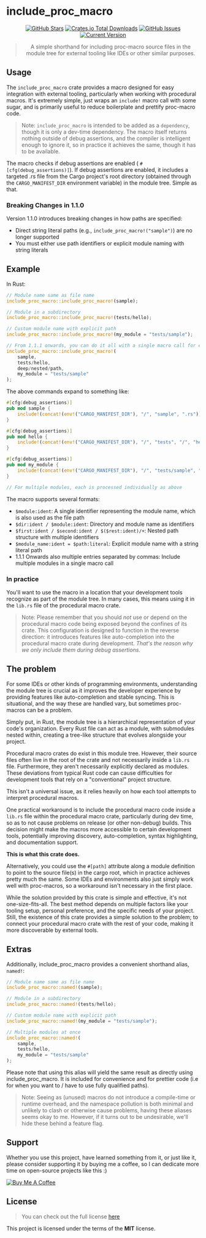 include_proc_macro
============

<div style="text-align: center;">

[![GitHub Stars](https://img.shields.io/github/stars/orgrinrt/include_proc_macro.svg)](https://github.com/orgrinrt/include_proc_macro/stargazers)
[![Crates.io Total Downloads](https://img.shields.io/crates/d/include_proc_macro)](https://crates.io/crates/include_proc_macro)
[![GitHub Issues](https://img.shields.io/github/issues/orgrinrt/include_proc_macro.svg)](https://github.com/orgrinrt/include_proc_macro/issues)
[![Current Version](https://img.shields.io/badge/version-1.1.1-blue.svg)](https://github.com/orgrinrt/include_proc_macro)

> A simple shorthand for including proc-macro source files in the module tree for external tooling like IDEs or other
> similar purposes.

</div>

## Usage

The
`include_proc_macro` crate provides a macro designed for easy integration with external tooling, particularly when working with procedural macros. It's extremely simple, just wraps an
`include!` macro call with some sugar, and is primarily useful to reduce boilerplate and prettify proc-macro code.

> Note: `include_proc_macro` is intended to be added as a `dependency`, though it is only a dev-time dependency. The
> macro itself returns nothing outside of debug assertions, and the compiler is intelligent enough to ignore it, so
> in practice it achieves the same, though it has to be available.

The macro checks if debug assertions are enabled (
`#[cfg(debug_assertions)]`). If debug assertions are enabled, it includes a targeted .rs file from the Cargo project's root directory (obtained through the
`CARGO_MANIFEST_DIR`
environment variable) in the module tree. Simple as that.

### Breaking Changes in 1.1.0

Version 1.1.0 introduces breaking changes in how paths are specified:

- Direct string literal paths (e.g., `include_proc_macro!("sample")`) are no longer supported
- You must either use path identifiers or explicit module naming with string literals

## Example

In Rust:

```rust
// Module name same as file name
include_proc_macro::include_proc_macro!(sample);

// Module in a subdirectory
include_proc_macro::include_proc_macro!(tests/hello);

// Custom module name with explicit path
include_proc_macro::include_proc_macro!(my_module = "tests/sample");

// From 1.1.1 onwards, you can do it all with a single macro call for even more pretty code
include_proc_macro::include_proc_macro!(
    sample,
    tests/hello,
    deep/nested/path,
    my_module = "tests/sample"
);
```

The above commands expand to something like:

```rust
#[cfg(debug_assertions)]
pub mod sample {
    include!(concat!(env!("CARGO_MANIFEST_DIR"), "/", "sample", ".rs"));
}

#[cfg(debug_assertions)]
pub mod hello {
    include!(concat!(env!("CARGO_MANIFEST_DIR"), "/", "tests", "/", "hello", ".rs"));
}

#[cfg(debug_assertions)]
pub mod my_module {
    include!(concat!(env!("CARGO_MANIFEST_DIR"), "/", "tests/sample", ".rs"));
}

// For multiple modules, each is processed individually as above
```

The macro supports several formats:

- `$module:ident`: A single identifier representing the module name, which is also used as the file path
- `$dir:ident / $module:ident`: Directory and module name as identifiers
- `$first:ident / $second:ident / $($rest:ident)/+`: Nested path structure with multiple identifiers
- `$module_name:ident = $path:literal`: Explicit module name with a string literal path
- 1.1.1 Onwards also multiple entries separated by commas: Include multiple modules in a single macro call

### In practice

You'll want to use the macro in a location that your development tools recognize as part of the module tree. In many cases, this means using it in the
`lib.rs` file of the procedural macro crate.

> Note:
> Please remember that you should *not* use or depend on the procedural macro code being exposed beyond the confines
> of its crate. This configuration is designed to function in the reverse direction: it introduces features like
> auto-completion into the procedural macro crate during development. *That's the reason why we only include them during debug assertions.*

## The problem

For some IDEs or other kinds of programming environments, understanding the module tree is crucial as it improves the developer experience by providing features like auto-completion and stable syncing. This is situational, and the way these are handled vary, but sometimes proc-macros can be a problem.

Simply put, in Rust, the module tree is a hierarchical representation of your code's organization. Every Rust file can act as a module, with submodules nested within, creating a tree-like structure that evolves alongside your project.

Procedural macro crates do exist in this module tree. However, their source files often live in the root of the crate and not necessarily inside a
`lib.rs` file. Furthermore, they aren't necessarily explicitly declared as modules. These deviations from typical Rust code can cause difficulties for development tools that rely on a "conventional"
project structure.

This isn't a universal issue, as it relies heavily on how each tool attempts to interpret procedural macros.

One practical workaround is to include the procedural macro code inside a
`lib.rs` file within the procedural macro crate, particularly during dev time, so as to not cause problems on release (or other non-debug) builds. This decision might make the macros more accessible to certain development tools, potentially improving discovery, auto-completion, syntax highlighting, and documentation support.

**This is what this crate does.**

Alternatively, you could use the
`#[path]` attribute along a module definition to point to the source file(s) in the cargo root, which in practice achieves pretty much the same. Some IDEs and environments also just simply work well with proc-macros, so a workaround isn't necessary in the first place.

While the solution provided by this crate is simple and effective, it's not one-size-fits-all. The best method depends on multiple factors like your tooling setup, personal preference, and the specific needs of your project. Still, the existence of this crate provides a simple solution to the problem; to connect your procedural macro crate with the rest of your code, making it more discoverable by external tools.

## Extras

Additionally, include_proc_macro provides a convenient shorthand alias, `named!`:

```rust
// Module name same as file name
include_proc_macro::named!(sample);

// Module in a subdirectory
include_proc_macro::named!(tests/hello);

// Custom module name with explicit path
include_proc_macro::named!(my_module = "tests/sample");

// Multiple modules at once
include_proc_macro::named!(
    sample, 
    tests/hello, 
    my_module = "tests/sample"
);
```

Please note that using this alias will yield the same result as directly using include_proc_macro. It is included for convenience and for prettier code (i.e for when you want to / have to use fully qualified paths).

> Note:
> Seeing as (unused) macros do not introduce a compile-time or runtime overhead, and the namespace pollution
> is both minimal and unlikely to clash or otherwise cause problems, having these
> aliases seems okay to me.
> However, if it turns out to be undesirable, we'll hide these behind a feature flag.

## Support

Whether you use this project, have learned something from it, or just like it, please consider supporting it by buying me a coffee, so I can dedicate more time on open-source projects like this :)

<a href="https://buymeacoffee.com/orgrinrt" target="_blank"><img src="https://www.buymeacoffee.com/assets/img/custom_images/orange_img.png" alt="Buy Me A Coffee" style="height: auto !important;width: auto !important;" ></a>

## License

> You can check out the full license [here](https://github.com/orgrinrt/include_proc_macro/blob/master/LICENSE)

This project is licensed under the terms of the **MIT** license.
